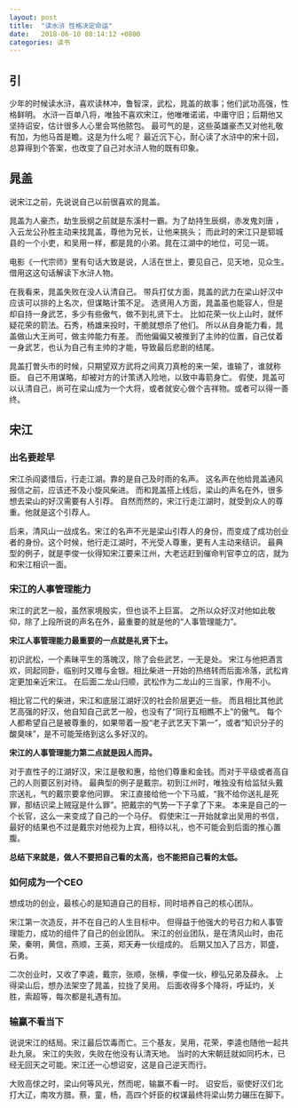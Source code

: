 ```yaml
---
layout: post
title:  "读水浒 性格决定命运"
date:   2018-06-10 08:14:12 +0800
categories: 读书
---
```



## 引
少年的时候读水浒，喜欢读林冲，鲁智深，武松，晁盖的故事；他们武功高强，性格鲜明。 
水浒一百单八将，唯独不喜欢宋江，他唯唯诺诺，中庸守旧；后期他又坚持诏安，估计很多人心里会骂他脓包。 
最可气的是，这些英雄豪杰又对他礼敬有加，为他马首是瞻。这是为什么呢？
最近沉下心，耐心读了水浒中的宋十回，总算得到个答案，也改变了自己对水浒人物的既有印象。

## 晁盖 
说宋江之前，先说说自己以前很喜欢的晁盖。

晁盖为人豪杰，劫生辰纲之前就是东溪村一霸。为了劫持生辰纲，赤发鬼刘唐 ，入云龙公孙胜主动来找晁盖，尊他为兄长，让他来挑头；
而此时的宋江只是郓城县的一个小吏，和吴用一样，都是晁的小弟。晁在江湖中的地位，可见一斑。

电影《一代宗师》里有句话大致是说，人活在世上，要见自己，见天地，见众生。
借用这这句话解读下水浒人物。

在我看来，晁盖失败在没人认清自己。
带兵打仗方面，晁盖的武力在梁山好汉中应该可以排的上名次，但谋略计策不足。
选贤用人方面，晁盖虽也能容人，但是却自持一身武艺，多少有些傲气，做不到礼贤下士。
比如花荣一伙上山时，就怀疑花荣的箭法。石秀，杨雄来投时，干脆就想杀了他们。
所以从自身能力看，晁盖做山大王尚可，做主帅能力有差。
而他偏偏又被推到了主帅的位置，自己仗着一身武艺，也认为自己有主帅的才能，导致最后悲剧的结尾。

晁盖打曽头市的时候，只期望双方武将之间真刀真枪的来一架，谁输了，谁就称臣。
自己不用谋略，却被对方的计策诱入险地，以致中毒箭身亡。
假使，晁盖可以认清自己，尚可在梁山成为一个大将，或者就安心做个吉祥物。或者可以得一善终。

## 宋江

### 出名要趁早
宋江杀阎婆惜后，行走江湖。靠的是自己及时雨的名声。
这名声在他给晁盖通风报信之前，应该还不及小旋风柴进。
而和晁盖搭上线后，梁山的声名在外，很多想去梁山的好汉需要有人引荐。
自然而然的，宋江行走江湖时，就受到众人的尊重。他就是这个引荐人。

后来，清风山一战成名。宋江的名声不光是梁山引荐人的身份，而变成了成功创业者的身份。这个时候，他行走江湖时，不光受人尊重，更有人主动来结识。
最典型的例子，就是李俊一伙得知宋江要来江州，大老远赶到催命判官李立的店，就为和宋江相识一面。

### 宋江的人事管理能力
宋江的武艺一般，虽然家境殷实，但也谈不上巨富。
之所以众好汉对他如此敬仰，除了上段所说的声名在外，最重要的就是他的“人事管理能力”。

**宋江人事管理能力最重要的一点就是礼贤下士。**

初识武松，一个素昧平生的落魄汉，除了会些武艺，一无是处。
宋江与他把酒言欢，同起同卧，临别时又赠与金银。相比柴进一开始的热络转而后面冷落，武松肯定更加亲近宋江。
在后面二龙山归顺，武松作为二龙山的三当家，作用不小。

相比官二代的柴进，宋江和底层江湖好汉的社会阶层更近一些。
而且相比其他武艺高强的好汉，他自知自己武艺一般，也没有了“同行互相瞧不上”的傲气。
每个人都希望自己是被尊重的，如果带着一股“老子武艺天下第一”，或者“知识分子的酸臭味”，是不可能笼络到这么多好汉的。

**宋江的人事管理能力第二点就是因人而异。**

对于直性子的江湖好汉，宋江是敬和惠，给他们尊重和金钱。而对于平级或者高自己的人则要区别对待。
最典型的例子是戴宗。初到江州时，唯独没有给监狱头戴宗送礼，气的戴宗要拿他问罪。
宋江直接给他一个下马威，“我不给你送礼是死罪，那结识梁上贼寇是什么罪”。把戴宗的气势一下子拿了下来。
本来是自己的一个长官，这么一来变成了自己的一个马仔。
假使宋江一开始就拿出吴用的书信，最好的结果也不过是戴宗对他视为上宾，相待以礼，也不可能会到后面的推心置腹。

**总结下来就是，做人不要把自己看的太高，也不能把自己看的太低。**


### 如何成为一个CEO
想成功的创业，最核心的是知道自己的目标，同时培养自己的核心团队。

宋江第一次造反，并不在自己的人生目标中。
但得益于他强大的号召力和人事管理能力，成功的组件了自己的创业团队。
宋江的创业团队，是在清风山时，由花荣，秦明，黄信，燕顺，王英，郑天寿一伙组成的。
后期又加入了吕方，郭盛，石勇。

二次创业时，又收了李逵，戴宗，张顺，张横，李俊一伙，穆弘兄弟及薛永。
上得梁山后，想办法架空了晁盖，拉拢了吴用。
后面收得多个降将，呼延灼，关胜，索超等，每次都是礼遇有加。


### 输赢不看当下
说说宋江的结局。宋江最后饮毒而亡。三个基友，吴用，花荣，李逵也随他一起共赴九泉。
宋江的失败，失败在他没有认清天地。
当时的大宋朝廷就如同朽木，已经无回天之可能。宋江还一心想诏安，这是自己逆天而行。

大败高俅之时，梁山何等风光，然而呢，输赢不看一时。
诏安后，驱使好汉们北打大辽，南攻方腊。蔡，童，杨，高四个奸臣的权谋最终将梁山势力碾压在脚下。



